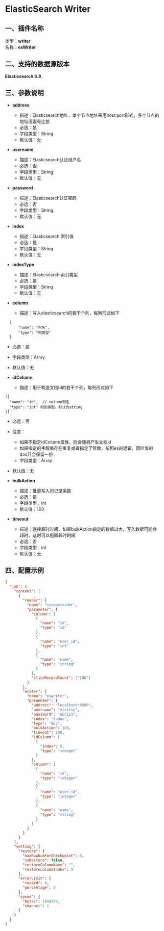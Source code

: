 # ElasticSearch Writer

## 一、插件名称
类型：**writer**<br/>
名称：**esWriter**
## 二、支持的数据源版本
**Elasticsearch 6.X**<br />
## 三、参数说明<br />

- **address**
    - 描述：Elasticsearch地址，单个节点地址采用host:port形式，多个节点的地址用逗号连接
    - 必选：是
    - 字段类型：String
    - 默认值：无
      <br />



- **username**
    - 描述：Elasticsearch认证用户名
    - 必选：否
    - 字段类型：String
    - 默认值：无
      <br />


- **password**
    - 描述：Elasticsearch认证密码
    - 必选：否
    - 字段类型：String
    - 默认值：无
      <br />


- **index**
    - 描述：Elasticsearch 索引值
    - 必选：是
    - 字段类型：String
    - 默认值：无
      <br />


- **indexType**
    - 描述：Elasticsearch 索引类型
    - 必选：是
    - 字段类型：String
    - 默认值：无
      <br />


- **column**
    - 描述：写入elasticsearch的若干个列，每列形式如下
```
  {
      "name": "列名",
      "type": "列类型"
  }
```

- 必选：是
- 字段类型：Array
- 默认值：无



- **idColumn**
    - 描述：用于构造文档id的若干个列，每列形式如下
    
```
[{
  "name": "id",  // column列名
  "type": "int" 列的类型，默认为string
}]
```

- 必选：否
- 注意：
    - 如果不指定idColumn属性，则会随机产生文档id
    - 如果指定的字段值存在重复或者指定了常数，按照es的逻辑，同样值的doc只会保留一份
    - 字段类型：Array
- 默认值：无
  <br />


- **bulkAction**
    - 描述：批量写入的记录条数
    - 必选：是
    - 字段类型：int
    - 默认值：100
      <br />


- **timeout**
    - 描述：连接超时时间，如果bulkAction指定的数值过大，写入数据可能会超时，这时可以配置超时时间
    - 必选：否
    - 字段类型：int
    - 默认值：无
      <br />


## 四、配置示例
```json
{
  "job": {
    "content": [
      {
        "reader": {
          "name": "streamreader",
          "parameter": {
            "column": [
              {
                "name": "id",
                "type": "id"
              },
              {
                "name": "user_id",
                "type": "int"
              },
              {
                "name": "name",
                "type": "string"
              }
            ],
            "sliceRecordCount": ["100"]
          }
        },
        "writer": {
          "name": "eswriter",
          "parameter": {
            "address": "localhost:9200",
            "username": "elastic",
            "password": "abc123",
            "index": "tudou",
            "type": "doc",
            "bulkAction": 100,
            "timeout": 100,
            "idColumn": [
              {
                "index": 0,
                "type": "integer"
              }
            ],
            "column": [
              {
                "name": "id",
                "type": "integer"
              },
              {
                "name": "user_id",
                "type": "integer"
              },
              {
                "name": "name",
                "type": "string"
              }
            ]
          }
        }
      }
    ],
    "setting": {
      "restore": {
        "maxRowNumForCheckpoint": 0,
        "isRestore": false,
        "restoreColumnName": "",
        "restoreColumnIndex": 0
      },
      "errorLimit": {
        "record": 0,
        "percentage": 0
      },
      "speed": {
        "bytes": 1048576,
        "channel": 1
      }
    }
  }
}
```
